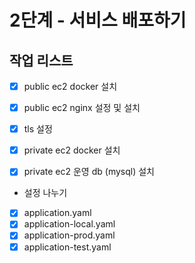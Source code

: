 # 2단계 - 서비스 배포하기

## 작업 리스트
- [x] public ec2 docker 설치
- [x] public ec2 nginx 설정 및 설치
- [x] tls 설정

- [x] private ec2 docker 설치
- [x] private ec2 운영 db (mysql) 설치

- 설정 나누기
- [x] application.yaml
- [x] application-local.yaml
- [x] application-prod.yaml
- [x] application-test.yaml
